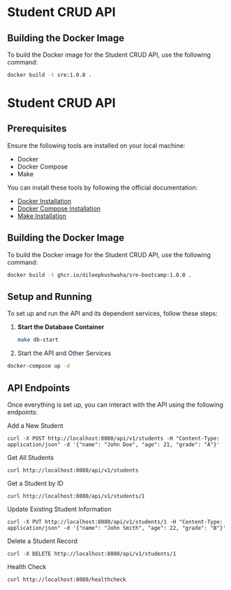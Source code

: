 # Student CRUD API

## Building the Docker Image

To build the Docker image for the Student CRUD API, use the following command:

```bash
docker build -t sre:1.0.0 .
```
# Student CRUD API

## Prerequisites

Ensure the following tools are installed on your local machine:
- Docker
- Docker Compose
- Make

You can install these tools by following the official documentation:
- [Docker Installation](https://docs.docker.com/get-docker/)
- [Docker Compose Installation](https://docs.docker.com/compose/install/)
- [Make Installation](https://www.gnu.org/software/make/)

## Building the Docker Image

To build the Docker image for the Student CRUD API, use the following command:

```bash
docker build -t ghcr.io/dileepkushwaha/sre-bootcamp:1.0.0 .
```

## Setup and Running

To set up and run the API and its dependent services, follow these steps:

1. **Start the Database Container**

   ```bash
   make db-start
2. Start the API and Other Services

```bash
docker-compose up -d

```
## API Endpoints
Once everything is set up, you can interact with the API using the following endpoints:

Add a New Student
```
curl -X POST http://localhost:8080/api/v1/students -H "Content-Type: application/json" -d '{"name": "John Doe", "age": 21, "grade": "A"}'

```

Get All Students
```
curl http://localhost:8080/api/v1/students
```
Get a Student by ID
```
curl http://localhost:8080/api/v1/students/1
```
Update Existing Student Information
```
curl -X PUT http://localhost:8080/api/v1/students/1 -H "Content-Type: application/json" -d '{"name": "John Smith", "age": 22, "grade": "B"}'

```
Delete a Student Record
```
curl -X DELETE http://localhost:8080/api/v1/students/1

```
Health Check
```
curl http://localhost:8080/healthcheck
```
